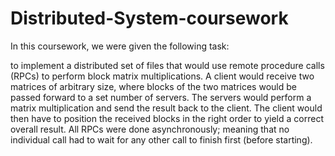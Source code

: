 # Distributed-System-coursework

In this coursework, we were given the following task: 

to implement a distributed set of files that would use remote procedure calls (RPCs) to perform block matrix multiplications. A client would receive two matrices of arbitrary size, where blocks of the two matrices would be passed forward to a set number of servers. The servers would perform a matrix multiplication and send the result back to the client. The client would then have to position the received blocks in the right order to yield a correct overall result. All RPCs were done asynchronously; meaning that no individual call had to wait for any other call to finish first (before starting).
